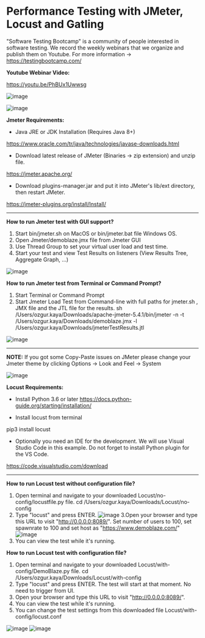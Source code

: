 # Performance Testing with JMeter, Locust and Gatling

"Software Testing Bootcamp" is a community of people interested in software testing. We record the weekly webinars that we organize and publish them on Youtube. For more information -> https://testingbootcamp.com/

**Youtube Webinar Video:**

https://youtu.be/PhBUx1Uwwsg

![image](https://user-images.githubusercontent.com/89974862/137537135-9bc84d3a-09bc-4767-bbe1-21bd2f3d9b27.png)

![image](https://user-images.githubusercontent.com/89974862/140658380-6a1a48dc-dd7a-4a3c-969f-aec78762831f.png)


**Jmeter Requirements:**

* Java JRE or JDK Installation (Requires Java 8+)

https://www.oracle.com/tr/java/technologies/javase-downloads.html 

* Download latest release of JMeter (Binaries -> zip extension) and unzip file.

https://jmeter.apache.org/

* Download plugins-manager.jar and put it into JMeter's lib/ext directory, then restart JMeter.

https://jmeter-plugins.org/install/Install/

******

**How to run Jmeter test with GUI support?**

1. Start bin/jmeter.sh on MacOS or bin/jmeter.bat file Windows OS.
2. Open Jmeter/demoblaze.jmx file from Jmeter GUI
3. Use Thread Group to set your virtual user load and test time.
4. Start your test and view Test Results on listeners (View Results Tree, Aggregate Graph, ...)

![image](https://user-images.githubusercontent.com/89974862/140658217-a78baff2-36ea-46a4-9b29-4afce1e6fcb9.png)


**How to run Jmeter test from Terminal or Command Prompt?**

1. Start Terminal or Command Prompt
2. Start Jmeter Load Test from Command-line with full paths for jmeter.sh , JMX file and the JTL file for the results.
sh /Users/ozgur.kaya/Downloads/apache-jmeter-5.4.1/bin/jmeter -n -t /Users/ozgur.kaya/Downloads/demoblaze.jmx -l /Users/ozgur.kaya/Downloads/jmeterTestResults.jtl

![image](https://user-images.githubusercontent.com/89974862/140658276-f8a2fde1-7ff3-4579-a13a-6c4c7377d126.png)

******

**NOTE:** If you got some Copy-Paste issues on JMeter please change your Jmeter theme by clicking Options -> Look and Feel -> System


![image](https://user-images.githubusercontent.com/89974862/140658350-bd40837a-8045-46b6-9d00-3088774c3b6b.png)


**Locust Requirements:**

* Install Python 3.6 or later https://docs.python-guide.org/starting/installation/

* Install locust from terminal

pip3 install locust

* Optionally you need an IDE for the development. We will use Visual Studio Code in this example. Do not forget to install Python plugin for the VS Code.

https://code.visualstudio.com/download

******

**How to run Locust test without configuration file?**

1. Open terminal and navigate to your downloaded Locust/no-config/locustfile.py file.
cd /Users/ozgur.kaya/Downloads/Locust/no-config
2. Type "locust" and press ENTER.
![image](https://user-images.githubusercontent.com/89974862/140657943-c5e7ea1c-388c-4e42-953a-dbaba4d7cc3c.png)
3.Open your browser and type this URL to visit "http://0.0.0.0:8089/". Set number of users to 100, set spawnrate to 100 and set host as "https://www.demoblaze.com/"
![image](https://user-images.githubusercontent.com/89974862/140657969-769e7124-b8ca-465b-a463-219f1e1a23a0.png)
4. You can view the test while it's running.

**How to run Locust test with configuration file?**

1. Open terminal and navigate to your downloaded Locust/with-config/DemoBlaze.py file.
cd /Users/ozgur.kaya/Downloads/Locust/with-config
2. Type "locust" and press ENTER. The test will start at that moment. No need to trigger from UI.
3. Open your browser and type this URL to visit "http://0.0.0.0:8089/". 
4. You can view the test while it's running.
5. You can change the test settings from this downloaded file Locust/with-config/locust.conf

![image](https://user-images.githubusercontent.com/89974862/140658167-503ef07c-a860-4dfb-a22a-3caff5a6f252.png)
![image](https://user-images.githubusercontent.com/89974862/140658198-d2529b16-ece6-435b-9f61-ac776fb4568a.png)

